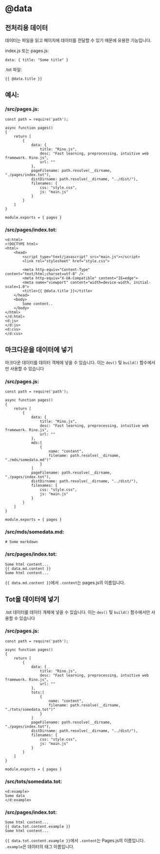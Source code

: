 # @data

## 전처리용 데이터

데이터는 파일을 읽고 페이지에 데이터를 전달할 수 있기 때문에 유용한 기능입니다.

index.js 또는 pages.js:

```
data: { title: "Some title" }
```

.tot 파일:

```
{{ @data.title }}
```

## 예시:

### /src/pages.js:

```
const path = require('path');

async function pages()
{
    return [
        {
            data: {
                title: "Rino.js",
                desc: "Fast learning, preprocessing, intuitive web framework. Rino.js",
                url: ""
            },
            pageFilename: path.resolve(__dirname, "./pages/index.tot"),
            distDirname: path.resolve(__dirname, "../dist/"),
            filenames: {
                css: "style.css",
                js: "main.js"
            }
        }
    ]
}

module.exports = { pages }
```

### /src/pages/index.tot:

```
<d:html>
<!DOCTYPE html>
<html>
    <head>
        <script type="text/javascript" src="main.js"></script>
        <link rel="stylesheet" href="style.css">

        <meta http-equiv="Content-Type" content="text/html;charset=utf-8" />
        <meta http-equiv="X-UA-Compatible" content="IE=edge">
        <meta name="viewport" content="width=device-width, initial-scale=1.0">
        <title>{{ @data.title }}</title>
    </head>
    <body>
        Some content..
    </body>
</html>
</d:html>
<d:js>
</d:js>
<d:css>
</d:css>
```

## 마크다운을 데이터에 넣기

마크다운 데이터를 데이터 객체에 넣을 수 있습니다. 이는 `dev()` 및 `build()` 함수에서만 사용할 수 있습니다

### /src/pages.js:

```
const path = require('path');

async function pages()
{
    return [
        {
            data: {
                title: "Rino.js",
                desc: "Fast learning, preprocessing, intuitive web framework. Rino.js",
                url: ""
            },
            mds:[
                {
                    name: "content",
                    filename: path.resolve(__dirname, "./mds/somedata.md")"
                }
            ]
            pageFilename: path.resolve(__dirname, "./pages/index.tot"),
            distDirname: path.resolve(__dirname, "../dist/"),
            filenames: {
                css: "style.css",
                js: "main.js"
            }
        }
    ]
}

module.exports = { pages }
```

### /src/mds/somedata.md:

```
# Some markdown
```

### /src/pages/index.tot:

```
Some html content...
{{ data.md.content }}
Some html content...
```

`{{ data.md.content }}`에서 `.content`는 pages.js의 이름입니다.

## Tot을 데이터에 넣기

.tot 데이터를 데이터 개체에 넣을 수 있습니다. 이는 `dev()` 및 `build()` 함수에서만 사용할 수 있습니다

### /src/pages.js:

```
const path = require('path');

async function pages()
{
    return [
        {
            data: {
                title: "Rino.js",
                desc: "Fast learning, preprocessing, intuitive web framework. Rino.js",
                url: ""
            },
            tots:[
                {
                    name: "content",
                    filename: path.resolve(__dirname, "./tots/somedata.tot")"
                }
            ]
            pageFilename: path.resolve(__dirname, "./pages/index.tot"),
            distDirname: path.resolve(__dirname, "../dist/"),
            filenames: {
                css: "style.css",
                js: "main.js"
            }
        }
    ]
}

module.exports = { pages }
```

### /src/tots/somedata.tot:

```
<d:example>
Some data
</d:example>
```

### /src/pages/index.tot:

```
Some html content...
{{ data.tot.content.example }}
Some html content...
```

`{{ data.tot.content.example }}`에서 `.content`는 Pages.js의 이름입니다. `.example`은 데이터의 태그 이름입니다.
